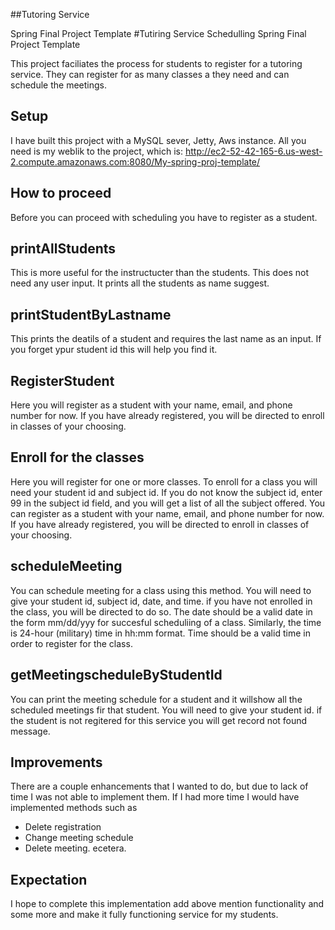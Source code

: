 ##Tutoring Service

Spring Final Project Template
#Tutiring Service Schedulling Spring Final Project Template

This project faciliates the process for students to register for a tutoring service. They can register for as many classes a they need and can schedule the meetings.
## Setup

I have built this project with a MySQL sever, Jetty, Aws instance. All you need is my weblik to the project, which is: 
http://ec2-52-42-165-6.us-west-2.compute.amazonaws.com:8080/My-spring-proj-template/


## How to proceed

Before you can proceed with scheduling you have to register as a student.
## printAllStudents
  This is more useful for the instructucter than the students. This does not need any user input. It prints all the students as name suggest. 
## printStudentByLastname
  This prints the deatils of a student and requires the last name as an input. If you forget ypur student id this will help you find it.
## RegisterStudent 
  Here you will register as a student with your name, email, and phone number for now. 
  If you have already registered, you will be directed to enroll in classes of your choosing. 
## Enroll for the classes
  Here you will register for one or more classes. To enroll for a class you will need your student id and subject id. 
  If you do not know the subject id, enter 99 in the subject id field, and you will get a list of all the subject offered.
  You can register as a student with your name, email, and phone number for now. If you have already registered, you will be directed to enroll in classes of your choosing. 

## scheduleMeeting
   You can schedule meeting for a class using this method. You will need to give your student id, subject id, date, and time. if you have not enrolled in the class, you will be directed to do so. The date should be a valid date in the form mm/dd/yyy for succesful scheduliing of a class. Similarly, the time is 24-hour (military) time in hh:mm format. Time should be a valid time in order to register for the class.
## getMeetingscheduleByStudentId
You can print the meeting schedule for a student and it willshow all the scheduled meetings fir that student. You will need to give your student id. if the student is not regitered for this service you will get record not found message.
   
## Improvements
   There are a couple enhancements that I wanted to do, but due to lack of time I was not able to implement them.
   If I had more time I would have implemented methods  such as
   - Delete registration
   - Change meeting schedule
   - Delete meeting. 
   ecetera. 
  ## Expectation
  I hope to complete this implementation add above mention functionality and some more and make it fully functioning service for my students.
  
   
